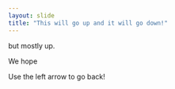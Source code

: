 ```yaml
---
layout: slide
title: "This will go up and it will go down!"
---
```

but mostly up. 

We hope

Use the left arrow to go back!

